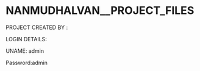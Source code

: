 # NANMUDHALVAN__PROJECT_FILES

PROJECT CREATED BY : 



LOGIN DETAILS:


UNAME: admin


Password:admin
